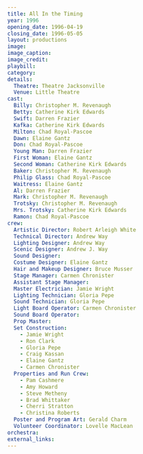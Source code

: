 ```yaml
---
title: All In the Timing
year: 1996
opening_date: 1996-04-19
closing_date: 1996-05-05
layout: productions
image:
image_caption:
image_credit:
playbill: 
category: 
details:
  Theatre: Theatre Jacksonville
  Venue: Little Theatre
cast:
  Billy: Christopher M. Revenaugh
  Betty: Catherine Kirk Edwards
  Swift: Darren Frazier
  Kafka: Catherine Kirk Edwards
  Milton: Chad Royal-Pascoe
  Dawn: Elaine Gantz
  Don: Chad Royal-Pascoe
  Young Man: Darren Frazier
  First Woman: Elaine Gantz
  Second Woman: Catherine Kirk Edwards
  Baker: Christopher M. Revenaugh
  Philip Glass: Chad Royal-Pascoe
  Waitress: Elaine Gantz
  Al: Darren Frazier
  Mark: Christopher M. Revenaugh
  Trotsky: Christopher M. Revenaugh
  Mrs. Trotsky: Catherine Kirk Edwards
  Ramon: Chad Royal-Pascoe
crew:
  Artistic Director: Robert Arleigh White
  Technical Director: Andrew Way
  Lighting Designer: Andrew Way
  Scenic Designer: Andrew J. Way
  Sound Designer: 
  Costume Designer: Elaine Gantz
  Hair and Makeup Designer: Bruce Musser
  Stage Manager: Carmen Chronister
  Assistant Stage Manager: 
  Master Electrician: Jamie Wright
  Lighting Technician: Gloria Pepe
  Sound Technician: Gloria Pepe
  Light Board Operator: Carmen Chronister
  Sound Board Operator: 
  Prop Master: 
  Set Construction: 
    - Jamie Wright
    - Ron Clark
    - Gloria Pepe
    - Craig Kassan
    - Elaine Gantz
    - Carmen Chronister
  Properties and Run Crew: 
    - Pam Cashmere
    - Amy Howard
    - Steve Metheny
    - Brad Whittaker
    - Cherri Stratton
    - Christina Roberts
  Poster and Program Art: Gerald Charm
  Volunteer Coordinator: Lovelle MacLean
orchestra:
external_links:
---
```

